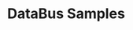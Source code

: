 ---
title: DataBus Samples
reviewed: 2017-07-03
component: NServiceBus
tags:
 - DataBus
related:
 - nservicebus/messaging/databus
---